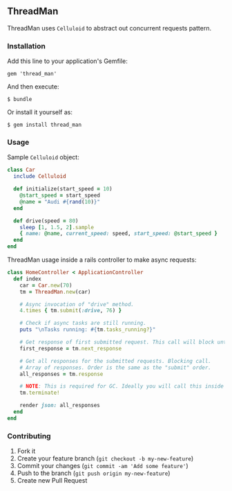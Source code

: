 ## ThreadMan

ThreadMan uses `Celluloid` to abstract out concurrent requests pattern.

### Installation

Add this line to your application's Gemfile:

    gem 'thread_man'

And then execute:

    $ bundle

Or install it yourself as:

    $ gem install thread_man

### Usage

Sample `Celluloid` object:

```ruby
class Car
  include Celluloid

  def initialize(start_speed = 10)
    @start_speed = start_speed
    @name = "Audi #{rand(10)}"
  end

  def drive(speed = 80)
    sleep [1, 1.5, 2].sample
    { name: @name, current_speed: speed, start_speed: @start_speed }
  end
end
```

ThreadMan usage inside a rails controller to make async requests:

```ruby
class HomeController < ApplicationController
  def index
    car = Car.new(70)
    tm = ThreadMan.new(car)

    # Async invocation of "drive" method.
    4.times { tm.submit(:drive, 76) }

    # Check if async tasks are still running.
    puts "\nTasks running: #{tm.tasks_running?}"

    # Get response of first submitted request. This call will block until a response is returned.
    first_response = tm.next_response

    # Get all responses for the submitted requests. Blocking call.
    # Array of responses. Order is the same as the "submit" order.
    all_responses = tm.response

    # NOTE: This is required for GC. Ideally you will call this inside "ensure"
    tm.terminate!

    render json: all_responses
  end
end
```

### Contributing

1. Fork it
2. Create your feature branch (`git checkout -b my-new-feature`)
3. Commit your changes (`git commit -am 'Add some feature'`)
4. Push to the branch (`git push origin my-new-feature`)
5. Create new Pull Request

